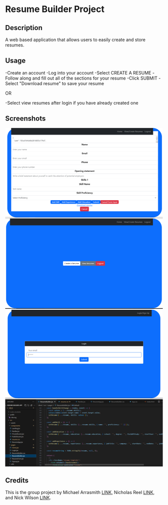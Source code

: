 # Resume Builder Project

## Description
A web based application that allows users to easily create and store resumes.

## Usage
-Create an account
-Log into your account
-Select CREATE A RESUME
-Follow along and fill out all of the sections for your resume
-Click SUBMIT
-Select "Download resume" to save your resume

OR

-Select view resumes after login if you have already created one

## Screenshots
![Build Screen](screenshots/Project3.PNG)
![Home Screen](screenshots/project3-2.PNG)
![Login Screen](screenshots/project3-3.PNG)
![Code Sample](screenshots/project3-4.PNG)

## Credits

This is the group project by Michael Arrasmith [LINK](https://github.com/MArrasmith), Nicholas Reel [LINK](https://github.com/Steelerforreel), and Nick Wilson [LINK](https://github.com/KC-Nick/). 